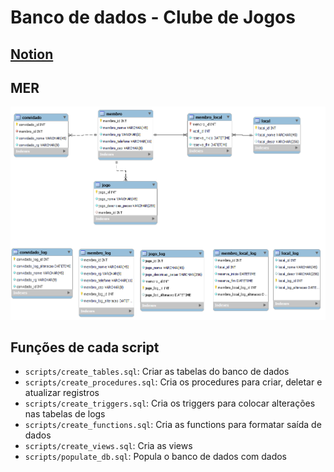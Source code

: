 # Banco de dados - Clube de Jogos

## [Notion](https://south-golf-5a5.notion.site/Trabalho-em-grupo-7eedb03d6482467c81b5a8f1fa401215)

## MER

![MER do clube de jogos](./mer.png)
## Funções de cada script
- `scripts/create_tables.sql`: Criar as tabelas do banco de dados
- `scripts/create_procedures.sql`: Cria os procedures para criar, deletar e atualizar registros
- `scripts/create_triggers.sql`: Cria os triggers para colocar alterações nas tabelas de logs
- `scripts/create_functions.sql`: Cria as functions para formatar saída de dados
- `scripts/create_views.sql`: Cria as views
- `scripts/populate_db.sql`: Popula o banco de dados com dados